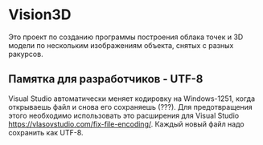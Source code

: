 # Vision3D
Это проект по созданию программы построения облака точек и 3D модели по нескольким изображениям объекта, снятых с разных ракурсов.

## Памятка для разработчиков - UTF-8
Visual Studio автоматически меняет кодировку на Windows-1251, когда
открываешь файл и снова его сохраняешь (???). Для предотвращения этого
необходимо использовать это расширения для Visual Studio https://vlasovstudio.com/fix-file-encoding/. Каждый новый файл надо сохранить как UTF-8.